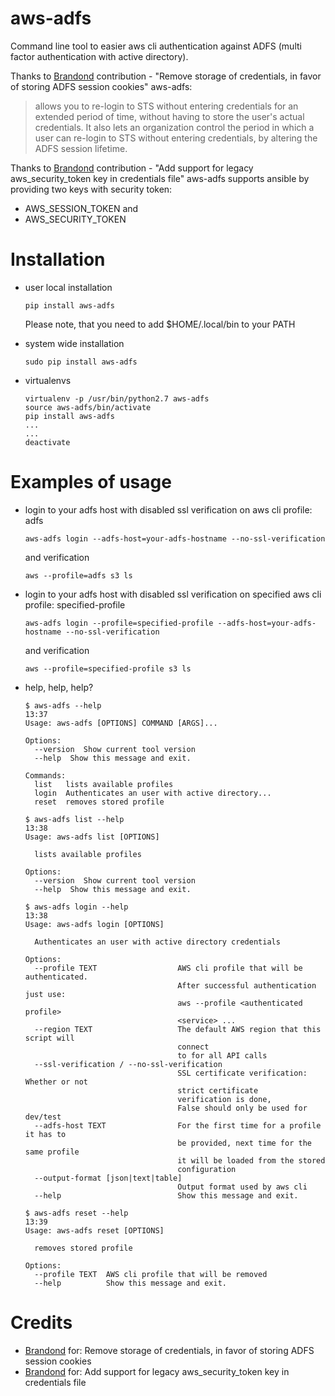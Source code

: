 # aws-adfs
Command line tool to easier aws cli authentication against ADFS (multi factor authentication with active directory).

Thanks to [Brandond](https://github.com/brandond) contribution - "Remove storage of credentials, in favor of storing ADFS session cookies"
aws-adfs:

> allows you to re-login to STS without
> entering credentials for an extended period of time, without having to store the user's actual credentials.
> It also lets an organization control the period in which a user can re-login to STS without entering credentials,
> by altering the ADFS session lifetime.

Thanks to [Brandond](https://github.com/brandond) contribution - "Add support for legacy aws_security_token key in credentials file"
aws-adfs supports ansible by providing two keys with security token:
* AWS_SESSION_TOKEN and
* AWS_SECURITY_TOKEN


# Installation

* user local installation

    ```
    pip install aws-adfs
    ```

    Please note, that you need to add $HOME/.local/bin to your PATH

* system wide installation

    ```
    sudo pip install aws-adfs
    ```

* virtualenvs

    ```
    virtualenv -p /usr/bin/python2.7 aws-adfs
    source aws-adfs/bin/activate
    pip install aws-adfs
    ...
    ...
    deactivate
    ```

# Examples of usage

* login to your adfs host with disabled ssl verification on aws cli profile: adfs

    ```
    aws-adfs login --adfs-host=your-adfs-hostname --no-ssl-verification
    ```

    and verification

    ```
    aws --profile=adfs s3 ls
    ```

* login to your adfs host with disabled ssl verification on specified aws cli profile: specified-profile

    ```
    aws-adfs login --profile=specified-profile --adfs-host=your-adfs-hostname --no-ssl-verification
    ```

    and verification

    ```
    aws --profile=specified-profile s3 ls
    ```

* help, help, help?
    ```
    $ aws-adfs --help                                                                                                                                                    13:37
    Usage: aws-adfs [OPTIONS] COMMAND [ARGS]...

    Options:
      --version  Show current tool version
      --help  Show this message and exit.

    Commands:
      list   lists available profiles
      login  Authenticates an user with active directory...
      reset  removes stored profile
    ```

    ```
    $ aws-adfs list --help                                                                                                                                               13:38
    Usage: aws-adfs list [OPTIONS]

      lists available profiles

    Options:
      --version  Show current tool version
      --help  Show this message and exit.
    ```

    ```
    $ aws-adfs login --help                                                                                                                                              13:38
    Usage: aws-adfs login [OPTIONS]

      Authenticates an user with active directory credentials

    Options:
      --profile TEXT                  AWS cli profile that will be authenticated.
                                      After successful authentication just use:
                                      aws --profile <authenticated profile>
                                      <service> ...
      --region TEXT                   The default AWS region that this script will
                                      connect
                                      to for all API calls
      --ssl-verification / --no-ssl-verification
                                      SSL certificate verification: Whether or not
                                      strict certificate
                                      verification is done,
                                      False should only be used for dev/test
      --adfs-host TEXT                For the first time for a profile it has to
                                      be provided, next time for the same profile
                                      it will be loaded from the stored
                                      configuration
      --output-format [json|text|table]
                                      Output format used by aws cli
      --help                          Show this message and exit.
    ```

    ```
    $ aws-adfs reset --help                                                                                                                                              13:39
    Usage: aws-adfs reset [OPTIONS]

      removes stored profile

    Options:
      --profile TEXT  AWS cli profile that will be removed
      --help          Show this message and exit.
    ```

# Credits
* [Brandond](https://github.com/brandond) for: Remove storage of credentials, in favor of storing ADFS session cookies
* [Brandond](https://github.com/brandond) for: Add support for legacy aws_security_token key in credentials file
